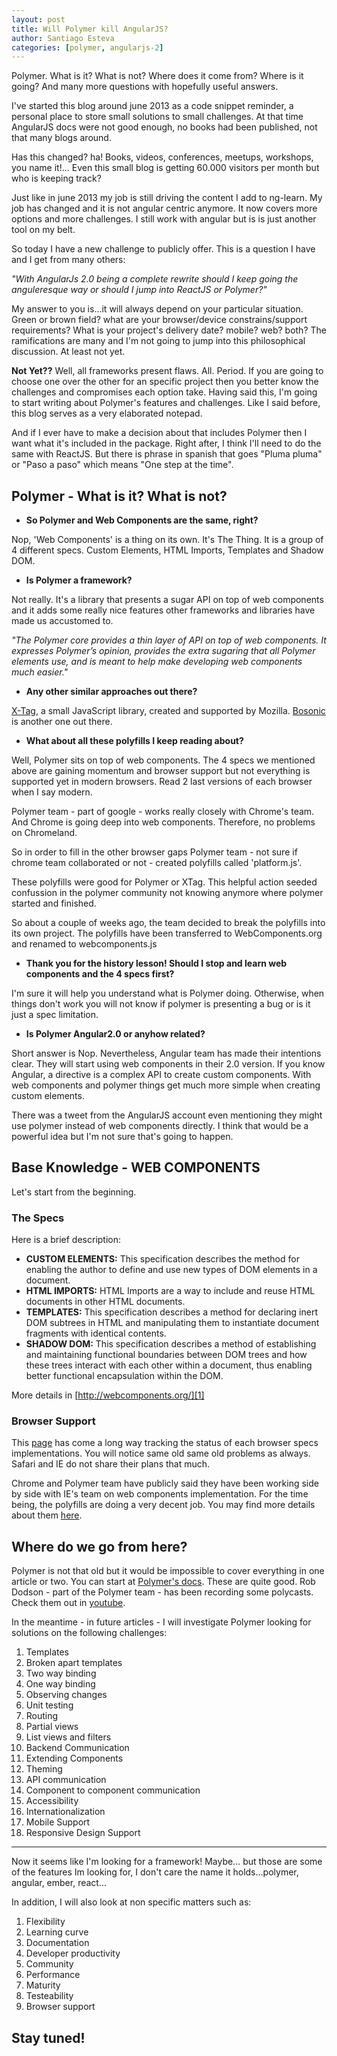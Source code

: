 ```yaml
---
layout: post
title: Will Polymer kill AngularJS?
author: Santiago Esteva
categories: [polymer, angularjs-2]
---
```


Polymer. What is it? What is not? Where does it come from? Where is it going? And many more questions with hopefully useful answers.

I've started this blog around june 2013 as a code snippet reminder, a personal place to store small solutions to small challenges.
At that time AngularJS docs were not good enough, no books had been published, not that many blogs around.

Has this changed? ha! Books, videos, conferences, meetups, workshops, you name it!... Even this small blog is getting 60.000 visitors per month but who is keeping track?

Just like in june 2013 my job is still driving the content I add to ng-learn. My job has changed and it is not angular centric anymore.
It now covers more options and more challenges. I still work with angular but is is just another tool on my belt.

So today I have a new challenge to publicly offer. This is a question I have and I get from many others:

*"With AngularJs 2.0 being a complete rewrite should I keep going the anguleresque way or should I jump into ReactJS or Polymer?"*

My answer to you is...it will always depend on your particular situation. Green or brown field? what are your browser/device constrains/support requirements?
What is your project's delivery date? mobile? web? both? The ramifications are many and I'm not going to jump into this philosophical discussion.
At least not yet.

**Not Yet??** Well, all frameworks present flaws. All. Period. If you are going to choose one over the other for an specific project
then you better know the challenges and compromises each option take.
Having said this, I'm going to start writing about Polymer's features and challenges. Like I said before, this blog serves as a very elaborated notepad.

And if I ever have to make a decision about that includes Polymer then I want what it's included in the package.
Right after, I think I'll need to do the same with ReactJS.
But there is phrase in spanish that goes "Pluma pluma" or "Paso a paso" which means "One step at the time".

## Polymer - What is it? What is not?

- **So Polymer and Web Components are the same, right?**

Nop, 'Web Components' is a thing on its own. It's The Thing. It is a group of 4 different specs. Custom Elements, HTML Imports, Templates and Shadow DOM.

- **Is Polymer a framework?**

Not really. It's a library that presents a sugar API on top of web components and it adds some really nice features other frameworks and libraries have made us accustomed to.

*"The Polymer core provides a thin layer of API on top of web components. It expresses Polymer’s opinion, provides the extra sugaring that all Polymer elements use, and is meant to help make developing web components much easier."*

- **Any other similar approaches out there?**

[X-Tag][4], a small JavaScript library, created and supported by Mozilla.
[Bosonic][5] is another one out there.

- **What about all these polyfills I keep reading about?**

Well, Polymer sits on top of web components.
The 4 specs we mentioned above are gaining momentum and browser support but not everything is supported yet in modern browsers. Read 2 last versions of each browser when I say modern.

Polymer team - part of google - works really closely with Chrome's team. And Chrome is going deep into web components. Therefore, no problems on Chromeland.

So in order to fill in the other browser gaps Polymer team - not sure if chrome team collaborated or not - created polyfills called 'platform.js'.

These polyfills were good for Polymer or XTag. This helpful action seeded confussion in the polymer community not knowing anymore where polymer started and finished.

So about a couple of weeks ago, the team decided to break the polyfills into its own project. The polyfills have been transferred to WebComponents.org and renamed to webcomponents.js

- **Thank you for the history lesson! Should I stop and learn web components and the 4 specs first?**

I'm sure it will help you understand what is Polymer doing. Otherwise, when things don't work you will not know if polymer is presenting a bug or is it just a spec limitation.

- **Is Polymer Angular2.0 or anyhow related?**

Short answer is Nop. Nevertheless, Angular team has made their intentions clear. They will start using web components in their 2.0 version.
If you know Angular, a directive is a complex API to create custom components.
With web components and polymer things get much more simple when creating custom elements.

There was a tweet from the AngularJS account even mentioning they might use polymer instead of web components directly.
I think that would be a powerful idea but I'm not sure that's going to happen.

## Base Knowledge - WEB COMPONENTS

Let's start from the beginning.

### The Specs

Here is a brief description:

- **CUSTOM ELEMENTS:** This specification describes the method for enabling the author to define and use new types of DOM elements in a document.
- **HTML IMPORTS:** HTML Imports are a way to include and reuse HTML documents in other HTML documents.
- **TEMPLATES:** This specification describes a method for declaring inert DOM subtrees in HTML and manipulating them to instantiate document fragments with identical contents.
- **SHADOW DOM:** This specification describes a method of establishing and maintaining functional boundaries between DOM trees and how these trees interact with each other within a document, thus enabling better functional encapsulation within the DOM.

More details in [http://webcomponents.org/][1]

### Browser Support

This [page][2] has come a long way tracking the status of each browser specs implementations.
You will notice same old same old problems as always. Safari and IE do not share their plans that much.

Chrome and Polymer team have publicly said they have been working side by side with IE's team on web components implementation.
For the time being, the polyfills are doing  a very decent job. You may find more details about them [here][3].

## Where do we go from here?

Polymer is not that old but it would be impossible to cover everything in one article or two.
You can start at [Polymer's docs][6]. These are quite good.
Rob Dodson - part of the Polymer team - has been recording some polycasts. Check them out in [youtube][7].

In the meantime - in future articles - I will investigate Polymer looking for solutions on the following challenges:

1. Templates
2. Broken apart templates
3. Two way binding
4. One way binding
5. Observing changes
6. Unit testing
7. Routing
8. Partial views
9. List views and filters
10. Backend Communication
11. Extending Components
12. Theming
13. API communication
14. Component to component communication
15. Accessibility
16. Internationalization
17. Mobile Support
18. Responsive Design Support

<hr/>
Now it seems like I'm looking for a framework! Maybe...
but those are some of the features Im looking for, I don't care the name it holds...polymer, angular, ember, react...

In addition, I will also look at non specific matters such as:

1. Flexibility
2. Learning curve
3. Documentation
4. Developer productivity
5. Community
6. Performance
7. Maturity
8. Testeability
9. Browser support

## Stay tuned!




[1]:http://webcomponents.org/
[2]:http://jonrimmer.github.io/are-we-componentized-yet/
[3]:http://webcomponents.org/polyfills/
[4]:http://www.x-tags.org/
[5]:http://bosonic.github.io/
[6]:https://www.polymer-project.org/
[7]:https://www.youtube.com/playlist?list=PLOU2XLYxmsII5c3Mgw6fNYCzaWrsM3sMN
